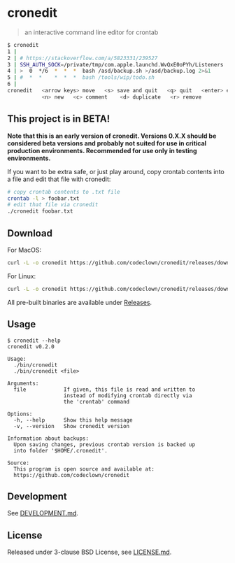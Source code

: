 # cronedit

> an interactive command line editor for crontab

```bash
$ cronedit
1 |
2 | # https://stackoverflow.com/a/5823331/239527
3 | SSH_AUTH_SOCK=/private/tmp/com.apple.launchd.WvQxE0oPYh/Listeners
4 | >  0  */6  *  *  *  bash /asd/backup.sh >/asd/backup.log 2>&1
5 | #  *  *    *  *  *  bash /tools/wip/todo.sh
6 |
cronedit   <arrow keys> move   <s> save and quit   <q> quit   <enter> edit minute
           <n> new   <c> comment    <d> duplicate   <r> remove
```

## This project is in BETA!

**Note that this is an early version of cronedit. Versions 0.X.X should be considered beta versions and probably not suited for use in critical production environments. Recommended for use only in testing environments.**

If you want to be extra safe, or just play around, copy crontab contents into a file and edit that file with cronedit:

```bash
# copy crontab contents to .txt file
crontab -l > foobar.txt
# edit that file via cronedit
./cronedit foobar.txt
```

## Download

For MacOS:

```bash
curl -L -o cronedit https://github.com/codeclown/cronedit/releases/download/v0.2.0/cronedit-macos
```

For Linux:

```bash
curl -L -o cronedit https://github.com/codeclown/cronedit/releases/download/v0.2.0/cronedit-linux
```

All pre-built binaries are available under [Releases](https://github.com/codeclown/cronedit/releases).

## Usage

```shell
$ cronedit --help
cronedit v0.2.0

Usage:
  ./bin/cronedit
  ./bin/cronedit <file>

Arguments:
  file            If given, this file is read and written to
                  instead of modifying crontab directly via
                  the 'crontab' command

Options:
  -h, --help      Show this help message
  -v, --version   Show cronedit version

Information about backups:
  Upon saving changes, previous crontab version is backed up
  into folder '$HOME/.cronedit'.

Source:
  This program is open source and available at:
  https://github.com/codeclown/cronedit

```

## Development

See [DEVELOPMENT.md](DEVELOPMENT.md).

## License

Released under 3-clause BSD License, see [LICENSE.md](LICENSE.md).
